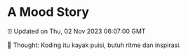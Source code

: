 # A Mood Story

⏰ Updated on Thu, 02 Nov 2023 06:07:00 GMT

💭 Thought: Koding itu kayak puisi, butuh ritme dan inspirasi.

